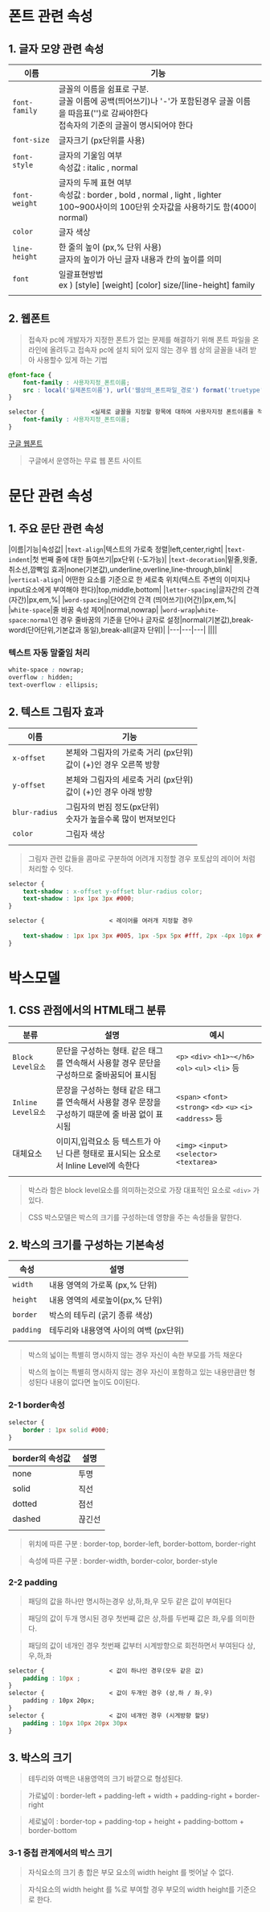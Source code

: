 # 폰트 관련 속성

## 1. 글자 모양 관련 속성

|이름|기능|
|---|---|
|`font-family`|글꼴의 이름을 쉼표로 구분.<br>글꼴 이름에 공백(띄어쓰기)나 '-'가 포함된경우 글꼴 이름을 따음표('')로 감싸야한다<br>접속자의 기준의 글꼴이 명시되어야 한다|
|`font-size`| 글자크기 (px단위를 사용)|
|`font-style`|글자의 기울임 여부<br>속성값 : italic , normal|
|`font-weight`| 글자의 두께 표현 여부<br>속성값 : border , bold , normal , light , lighter<br>100~900사이의 100단위 숫자값을 사용하기도 함(400이 normal)|
|`color`|글자 색상|
|`line-height`| 한 줄의 높이 (px,% 단위 사용)<br>글자의 높이가 아닌 글자 내용과 칸의 높이를 의미|
|`font`| 일괄표현방법 <br>ex ) [style] [weight] [color] size/[line-height] family|
|||

## 2. 웹폰트

>접속자 pc에 개발자가 지정한 폰트가 없는 문제를 해결하기 위해 폰트 파일을 온라인에 올려두고 접속자 pc에 설치 되어 있지 않는 경우 웹 상의 글꼴을 내려 받아 사용할수 있게 하는 기법

```css
@font-face {
    font-family : 사용자지정_폰트이름;
    src : local('실제폰트이름'), url('웹상의_폰트파일_경로') format('truetype');
}

selector {             <실제로 글꼴을 지정할 항목에 대하여 사용자지정 폰트이름을 적용
    font-family : 사용자지정_폰트이름;
}
```

[구글 웹폰트](https://fonts.google.com)
>구글에서 운영하는 무료 웹 폰트 사이트




# 문단 관련 속성

## 1. 주요 문단 관련 속성

|이름|기능|속성값|
|`text-align`|텍스트의 가로축 정렬|left,center,right|
|`text-indent`|첫 번째 줄에 대한 들여쓰기|px단위 (-도가능)|
|`text-decoration`|밑줄,윗줄,취소선,깜빡임 효과|none(기본값),underline,overline,line-through,blink|
|`vertical-align`| 어떤한 요소를 기준으로 한 세로축 위치(텍스트 주변의 이미지나 input요소에게 부여해야 한다)|top,middle,bottom|
|`letter-spacing`|글자간의 간격(자간)|px,em,%|
|`word-spacing`|단어간의 간격 (띄어쓰기)(어간)|px,em,%|
|`white-space`|줄 바꿈 속성 제어|normal,nowrap|
|`word-wrap`|`white-space:normal`인 경우 줄바꿈의 기준을 단어나 글자로 설정|normal(기본값),break-word(단어단위,기본값과 동일),break-all(글자 단위)|
|---|---|---|
||||

### 텍스트 자동 말줄임 처리

```css
white-space : nowrap;
overflow : hidden;
text-overflow : ellipsis;
```

## 2. 텍스트 그림자 효과

|이름|기능|
|---|---|
|`x-offset`| 본체와 그림자의 가로축 거리 (px단위)<br>값이 (+)인 경우 오른쪽 방향|
|`y-offset`| 본체와 그림자의 세로축 거리 (px단위)<br>값이 (+)인 경우 아래 방향|
|`blur-radius`|그림자의 번짐 정도(px단위)<br>숫자가 높을수록 많이 번져보인다|
|`color`|그림자 색상|
|||

>그림자 관련 값들을 콤마로 구분하여 어려개 지정할 경우 포토샵의 레이어 처럼 처리할 수 잇다.

```css
selector {
    text-shadow : x-offset y-offset blur-radius color;
    text-shadow : 1px 1px 3px #000;
}

selector {                  < 레이어를 여러개 지정할 경우
    
    text-shadow : 1px 1px 3px #005, 1px -5px 5px #fff, 2px -4px 10px #ff0; 
}
```

# 박스모델

## 1. CSS 관점에서의 HTML태그 분류

|분류|설명|예시|
|---|---|---|
|`Block Level요소`| 문단을 구성하는 형태. 같은 태그를 연속해서 사용할 경우 문단을 구성하므로 줄바꿈되어 표시됨|`<p>` `<div>` `<h1>~</h6>` `<ol>` `<ul>` `<li>` 등|
|`Inline Level요소`|문장을 구성하는 형태 같은 태그를 연속해서 사용할 경우 문장을 구성하기 때문에 줄 바꿈 없이 표시됨|`<span>` `<font>` `<strong>` `<d>` `<u>` `<i>` `<address>` 등|
|대체요소|이미지,입력요소 등 텍스트가 아닌 다른 형태로 표시되는 요소로서 Inline Level에 속한다|`<img>` `<input>` `<selector>` `<textarea>`|
||||

>박스라 함은 block level요소를 의미하는것으로 가장 대표적인 요소로 `<div>` 가 있다.

>CSS 박스모델은 박스의 크기를 구성하는데 영향을 주는 속성들을 말한다.

## 2. 박스의 크기를 구성하는 기본속성

|속성|설명|
|---|---|
|`width`|내용 영역의 가로폭 (px,% 단위)|
|`height`|내용 영역의 세로높이(px,% 단위)|
|`border`|박스의 테두리 (굵기 종류 색상)|
|`padding`|테두리와 내용영역 사이의 여백 (px단위)|
|||

>박스의 넓이는 특별히 명시하지 않는 경우 자신이 속한 부모를 가득 채운다

>박스의 높이는 특별히 명시하지 않는 경우 자신이 포함하고 있는 내용만큼만 형성된다 내용이 없다면 높이도 0이된다.

### 2-1 border속성

```css
selector {
    border : 1px solid #000;
}
```
|border의 속성값|설명|
|---|---|
|none|투명|
solid|직선|
dotted|점선|
dashed|끊긴선|
|||

>위치에 따른 구분 : border-top, border-left, border-bottom, border-right

>속성에 따른 구분 : border-width, border-color, border-style

### 2-2 padding

>패딩의 값을 하나만 명시하는경우 상,하,좌,우 모두 같은 값이 부여된다

>패딩의 값이 두개 명시된 경우 첫번째 값은 상,하를 두번째 값은 좌,우를 의미한다.

>패딩의 값이 네개인 경우 첫번째 값부터 시계방향으로 회전하면서 부여된다 상,우,하,좌

```css
selector {                  < 값이 하나인 경우(모두 같은 값)
    padding : 10px ;
}
selector {                  < 값이 두개인 경우 (상,하 / 좌,우)
    padding : 10px 20px;
}
selector {                  < 값이 네개인 경우 (시게방향 할당)
    padding : 10px 10px 20px 30px 
}
```

## 3. 박스의 크기

>테두리와 여백은 내용영역의 크기 바깥으로 형성된다.

>가로넓이 : border-left + padding-left + width + padding-right + border-right

>세로넓이 : border-top + padding-top + height + padding-bottom + border-bottom

### 3-1 중첩 관계에서의 박스 크기

>자식요소의 크기 총 합은 부모 요소의 width height 를 벗어날 수 없다.

>자식요소의 width height 를 %로 부여할 경우 부모의 width height를 기준으로 한다.
